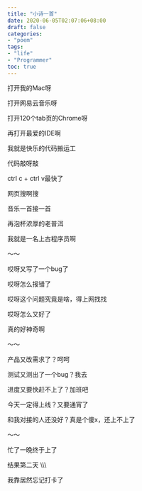 ```yaml
---
title: "小诗一首"
date: 2020-06-05T02:07:06+08:00
draft: false
categories:
- "poem"
tags:
- "life"
- "Programmer"
toc: true
---
```


打开我的Mac呀

打开网易云音乐呀

打开120个tab页的Chrome呀

再打开最爱的IDE啊

我就是快乐的代码搬运工

代码敲呀敲

ctrl c + ctrl v最快了

网页搜啊搜

音乐一首接一首

再泡杯浓厚的老普洱

我就是一名上古程序员啊

～～

哎呀又写了一个bug了

哎呀怎么报错了

哎呀这个问题究竟是啥，得上网找找

哎呀怎么又好了

真的好神奇啊

～～

产品又改需求了？呵呵

测试又测出了一个bug？我去

进度又要快赶不上了？加班吧

今天一定得上线？又要通宵了

和我对接的人还没好？真是个傻x，还上不上了

～～

忙了一晚终于上了

结果第二天 \\\\\

我靠居然忘记打卡了




